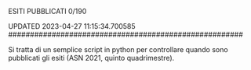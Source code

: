 ESITI PUBBLICATI 0/190 

UPDATED 2023-04-27 11:15:34.700585
######################################################

Si tratta di un semplice script in python per controllare quando sono pubblicati gli esiti (ASN 2021, quinto quadrimestre).

